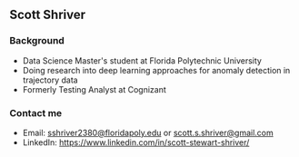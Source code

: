 <!--
**sshriver/sshriver** is a ✨ _special_ ✨ repository because its `README.md` (this file) appears on your GitHub profile.

Here are some ideas to get you started:

- 🔭 I’m currently working on ...
- 🌱 I’m currently learning ...
- 👯 I’m looking to collaborate on ...
- 🤔 I’m looking for help with ...
- 💬 Ask me about ...
- 📫 How to reach me: ...
- 😄 Pronouns: ...
- ⚡ Fun fact: ...
-->
## Scott Shriver

### Background
* Data Science Master's student at Florida Polytechnic University
* Doing research into deep learning approaches for anomaly detection in trajectory data
* Formerly Testing Analyst at Cognizant

### Contact me
* Email: sshriver2380@floridapoly.edu or scott.s.shriver@gmail.com
* LinkedIn: https://www.linkedin.com/in/scott-stewart-shriver/
